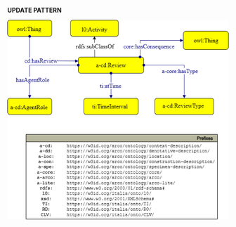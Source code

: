 **UPDATE PATTERN**


![Review pattern graph](https://github.com/ICCD-MiBACT/ArCo/blob/DEV-1.3.0/ArCo-release/test/2.0/Review/Review-Pattern.drawio.png?raw=true)
